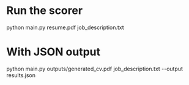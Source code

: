 # Run the scorer
python main.py resume.pdf job_description.txt

# With JSON output
python main.py outputs/generated_cv.pdf job_description.txt --output results.json